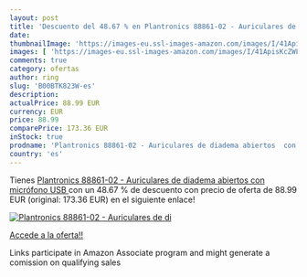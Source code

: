 ```yaml
---
layout: post
title: 'Descuento del 48.67 % en Plantronics 88861-02 - Auriculares de di'
date: 
thumbnailImage: 'https://images-eu.ssl-images-amazon.com/images/I/41ApisKcZWL._SL200_.jpg'
images: [ 'https://images-eu.ssl-images-amazon.com/images/I/41ApisKcZWL._SL200_.jpg' ]
comments: true
category: ofertas
author: ring
slug: 'B00BTK823W-es'
description:
actualPrice: 88.99 EUR
currency: EUR
price: 88.99
comparePrice: 173.36 EUR
inStock: true
prodname: 'Plantronics 88861-02 - Auriculares de diadema abiertos  con micrófono  USB '
country: 'es'
---
```


Tienes [Plantronics 88861-02 - Auriculares de diadema abiertos  con micrófono  USB ](https://www.amazon.es/dp/B00BTK823W/?tag=tolees-21) con un 48.67 % de descuento con precio de oferta de 88.99 EUR (original: 173.36 EUR) en el siguiente enlace!

[![Plantronics 88861-02 - Auriculares de di](https://images-eu.ssl-images-amazon.com/images/I/41ApisKcZWL._SL200_.jpg)](https://www.amazon.es/dp/B00BTK823W/?tag=tolees-21)

[Accede a la oferta!!](https://www.amazon.es/dp/B00BTK823W/?tag=tolees-21)

Links participate in Amazon Associate program and might generate a comission on qualifying sales


